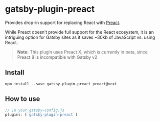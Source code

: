 # gatsby-plugin-preact

Provides drop-in support for replacing React with [Preact](https://preactjs.com/).

While Preact doesn't provide full support for the React ecosystem, it is an
intriguing option for Gatsby sites as it saves ~30kb of JavaScript vs. using
React.

> **Note:** This plugin uses Preact X, which is currently in beta, since Preact 8 is incompatible with Gatsby v2

## Install

`npm install --save gatsby-plugin-preact preact@next`

## How to use

```javascript
// In your gatsby-config.js
plugins: [`gatsby-plugin-preact`]
```
